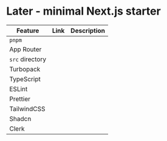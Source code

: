 # Later - minimal Next.js starter

| Feature         | Link | Description |
| --------------- | ---- | ----------- |
| `pnpm`          |      |             |
| App Router      |      |             |
| `src` directory |      |             |
| Turbopack       |      |             |
| TypeScript      |      |             |
| ESLint          |      |             |
| Prettier        |      |             |
| TailwindCSS     |      |             |
| Shadcn          |      |             |
| Clerk           |      |             |
